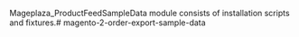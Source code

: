 Mageplaza_ProductFeedSampleData module consists of installation scripts and fixtures.# magento-2-order-export-sample-data
